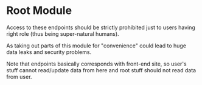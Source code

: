 # Root Module

Access to these endpoints should be strictly prohibited just to users having right role (thus being super-natural humans).

As taking out parts of this module for "convenience" could lead to huge data leaks and security problems.

Note that endpoints basically corresponds with front-end site, so user's stuff cannot read/update data from here and root stuff should not read data from user.
